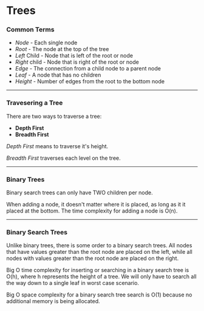 # Trees

### Common Terms

- *Node* - Each single node
- *Root* - The node at the top of the tree
- *Left* Child - Node that is left of the root or node
- *Right* child - Node that is right of the root or node
- *Edge* - The connection from a child node to a parent node
- *Leaf* - A node that has no children
- *Height* - Number of edges from the root to the bottom node
 
---

### Travesering a Tree

There are two ways to traverse a tree:

- **Depth First**
- **Breadth First**

*Depth First* means to traverse it's height.

*Breadth First* traverses each level on the tree.

---

### Binary Trees

Binary search trees can only have TWO children per node. 

When adding a node, it doesn't matter where it is placed, as long as it it placed at the bottom. The time complexity for adding a node is O(n).

---

### Binary Search Trees

Unlike binary trees, there is some order to a binary search trees. All nodes that have values greater than the root node are placed on the left, while all nodes with values greater than the root node are placed on the right. 

Big O time complexity for inserting or searching in a binary search tree is O(h), where h represents the height of a tree. We will only have to search all the way down to a single leaf in worst case scenario. 

Big O space complexity for a binary search tree search is O(1) because no additional memory is being allocated. 

